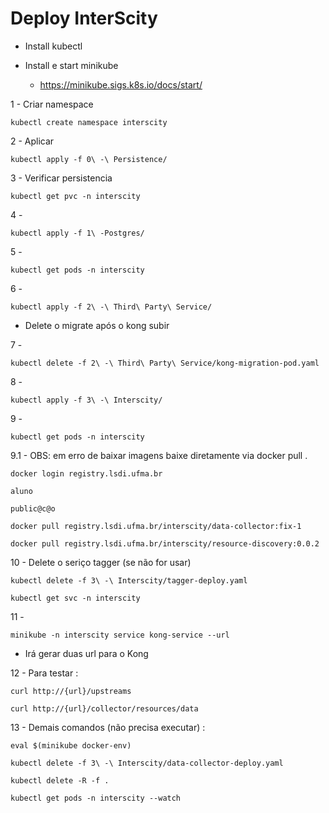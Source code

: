 # Deploy InterScity

- Install kubectl

- Install e start minikube

    - https://minikube.sigs.k8s.io/docs/start/

1 - Criar namespace

    kubectl create namespace interscity


2 -  Aplicar

    kubectl apply -f 0\ -\ Persistence/


3 - Verificar persistencia

    kubectl get pvc -n interscity


4 -    

    kubectl apply -f 1\ -Postgres/


5 - 

    kubectl get pods -n interscity

6 - 

    kubectl apply -f 2\ -\ Third\ Party\ Service/

- Delete o migrate após o kong subir

7 - 

    kubectl delete -f 2\ -\ Third\ Party\ Service/kong-migration-pod.yaml  

8 - 

    kubectl apply -f 3\ -\ Interscity/

9 - 

    kubectl get pods -n interscity

9.1 - OBS: em erro de baixar imagens baixe diretamente via docker pull
.

    docker login registry.lsdi.ufma.br

    aluno

    public@c@o

    docker pull registry.lsdi.ufma.br/interscity/data-collector:fix-1

    docker pull registry.lsdi.ufma.br/interscity/resource-discovery:0.0.2

10 - Delete o seriço tagger (se não for usar)

    kubectl delete -f 3\ -\ Interscity/tagger-deploy.yaml

    kubectl get svc -n interscity

11 - 

    minikube -n interscity service kong-service --url

- Irá gerar duas url para o Kong

12 - Para testar
:

    curl http://{url}/upstreams 

    curl http://{url}/collector/resources/data


13 - Demais comandos (não precisa executar)
:

    eval $(minikube docker-env)

    kubectl delete -f 3\ -\ Interscity/data-collector-deploy.yaml

    kubectl delete -R -f .

    kubectl get pods -n interscity --watch